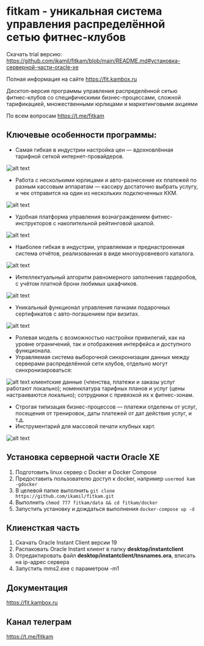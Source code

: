 # fitkam - уникальная система управления распределённой сетью фитнес-клубов

Скачать trial версию: https://github.com/ikamil/fitkam/blob/main/README.md#установка-серверной-части-oracle-xe

Полная информация на сайте https://fit.kambox.ru

Десктоп-версия программы управления распределённой сетью фитнес-клубов со специфическими бизнес-процессами, сложной тарификацией, множественными юрлицами и маркетинговыми акциями

По всем вопросам https://t.me/fitkam

## Ключевые особенности программы:
- Самая гибкая в индустрии настройка цен — вдохновлённая тарифной сеткой интернет-провайдеров.

![alt text](https://fit.kambox.ru/wp-content/uploads/2015/04/serv-cost.png)
- Работа с несколькими юрлицами и авто-разнесение их платежей по разным кассовым аппаратам — кассиру достаточно выбрать услугу, и чек отправится на один из нескольких подключенных ККМ.

![alt text](http://help.planeta.fitness/wp-content/uploads/2015/11/cachregchoose1.png)
- Удобная платформа управления вознаграждением фитнес-инструкторов с накопительной рейтинговой шкалой.

![alt text](https://fit.kambox.ru/wp-content/uploads/2023/10/image.png)
- Наиболее гибкая в индустрии, управляемая и преднастроенная система отчётов, реализованная в виде многоуровневого каталога.

![alt text](https://fit.kambox.ru/wp-content/uploads/2023/10/image-1.png)
- Интеллектуальный алгоритм равномерного заполнения гардеробов, с учётом платной брони любимых шкафчиков.

![alt text](https://fit.kambox.ru/wp-content/uploads/2023/10/image-2.png)
- Уникальный функционал управления пачками подарочных сертификатов с авто-погашением при визитах.

![alt text](https://fit.kambox.ru/wp-content/uploads/2023/10/image-3.png)
- Ролевая модель с возможностью настройки привилегий, как на уровне ограничений, так и отображения интерфейса и доступного функционала.
- Управляемая система выборочной синхронизации данных между серверами распределённой сети клубов, отдельно могут синхронизироваться:

![alt text](http://help.planeta.fitness/wp-content/uploads/2016/01/perlica.png)
клиентские данные (членства, платежи и заказы услуг работают локально);
номенклатура тарифных планов и услуг (цены настраиваются локально);
сотрудники с привязкой их к фитнес-зонам.
- Строгая типизация бизнес-процессов — платежи отделены от услуг, посещения от тренировок, даты платежей от дат действия услуг, и т.д.
- Инструментарий для массовой печати клубных карт.

![alt text](https://fit.kambox.ru/wp-content/uploads/2023/10/image-4.png)

## Установка серверной части Oracle XE
1. Подготовить linux сервер с Docker и Docker Compose
2. Предоставить пользователю доступ к docker, например `usermod kam -gdocker`
3. В целевой папке выполнить `git clone https://github.com/ikamil/fitkam.git`
4. Выполнить `chmod 777 fitkam/data && cd fitkam/docker`
5. Запустить установку и дождаться выполнения `docker-compose up -d`

## Клиенсткая часть
1. Скачать Oracle Instant Client версии 19
2. Распаковать Oracle Instant клиент в папку **desktop/instantclient**
3. Отредактировать файл **desktop/instantclient/tnsnames.ora**, вписать на ip-адрес сервера
4. Запустить mms2.exe с параметром -m1

## Документация
https://fit.kambox.ru

## Канал телеграм
https://t.me/fitkam
